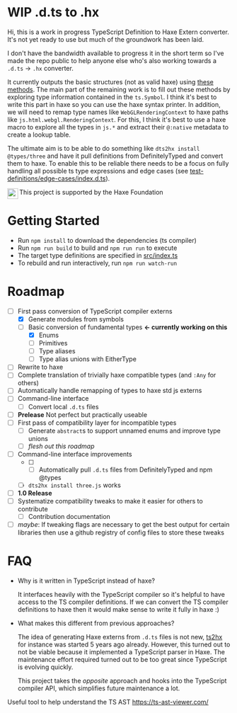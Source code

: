 # WIP .d.ts to .hx

Hi, this is a work in progress TypeScript Definition to Haxe Extern converter. It's not yet ready to use but much of the groundwork has been laid.

I don't have the bandwidth available to progress it in the short term so I've made the repo public to help anyone else who's also working towards a `.d.ts` -> `.hx` converter.

It currently outputs the basic structures (not as valid haxe) using [these methods](src/ExternGenerator.ts#L296). The main part of the remaining work is to fill out these methods by exploring type information contained in the `ts.Symbol`. I think it's best to write this part in haxe so you can use the haxe syntax printer. In addition, we will need to remap type names like `WebGLRenderingContext` to haxe paths like `js.html.webgl.RenderingContext`. For this, I think it's best to use a haxe macro to explore all the types in `js.*` and extract their `@:native` metadata to create a lookup table.

The ultimate aim is to be able to do something like `dts2hx install @types/three` and have it pull definitions from DefinitelyTyped and convert them to haxe. To enable this to be reliable there needs to be a focus on fully handling all possible ts type expressions and edge cases (see [test-definitions/edge-cases/index.d.ts](test-definitions/edge-cases/index.d.ts)).

<img src="https://user-images.githubusercontent.com/3742992/71644204-854b4d80-2cbc-11ea-85f9-93c63df51fe3.png" height="24" align="left"> This project is supported by the Haxe Foundation

# Getting Started
- Run `npm install` to download the dependencies (ts compiler)
- Run `npm run build` to build and `npm run run` to execute
- The target type definitions are specified in [src/index.ts](src/index.ts#L56)
- To rebuild and run interactively, run `npm run watch-run`

# Roadmap
- [ ] First pass conversion of TypeScript compiler externs
    - [x] Generate modules from symbols
    - [ ] Basic conversion of fundamental types **← currently working on this**
        - [x] Enums
        - [ ] Primitives
        - [ ] Type aliases
        - [ ] Type alias unions with EitherType
- [ ] Rewrite to haxe
- [ ] Complete translation of trivially haxe compatible types (and `:Any` for others)
- [ ] Automatically handle remapping of types to haxe std js externs
- [ ] Command-line interface
    - [ ] Convert local `.d.ts` files
- [ ] **Prelease** Not perfect but practically useable
- [ ] First pass of compatibility layer for incompatible types
    - [ ] Generate `abstract`s to support unnamed enums and improve type unions
    - [ ] *flesh out this roadmap*
- [ ] Command-line interface improvements
    - [ ] - [ ] Automatically pull `.d.ts` files from DefinitelyTyped and npm @types
    - [ ] `dts2hx install three.js` works
- [ ] **1.0 Release**
- [ ] Systematize compatibility tweaks to make it easier for others to contribute
    - [ ] Contribution documentation
- [ ] *maybe*: If tweaking flags are necessary to get the best output for certain libraries then use a github registry of config files to store these tweaks

# FAQ
- Why is it written in TypeScript instead of haxe?

    It interfaces heavily with the TypeScript compiler so it's helpful to have access to the TS compiler definitions. If we can convert the TS compiler definitions to haxe then it would make sense to write it fully in haxe :)

- What makes this different from previous approaches?

   The idea of generating Haxe externs from `.d.ts` files is not new, [ts2hx](https://github.com/Simn/ts2hx) for instance was started 5 years ago already. However, this turned out to not be viable because it implemented a TypeScript parser in Haxe. The maintenance effort required turned out to be too great since TypeScript is evolving quickly.

   This project takes the _opposite_ approach and hooks into the TypeScript compiler API, which simplifies future maintenance a lot.

Useful tool to help understand the TS AST https://ts-ast-viewer.com/